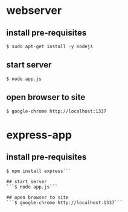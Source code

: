 # webserver

## install pre-requisites
```$ sudo apt-get install -y nodejs```

## start server
```$ node app.js```

## open browser to site
```$ google-chrome http://localhost:1337```


# express-app

## install pre-requisites
```$ sudo apt-get install -y nodejs npm
$ npm install express```

## start server                 
```$ node app.js```

## open browser to site
```$ google-chrome http://localhost:1337```
